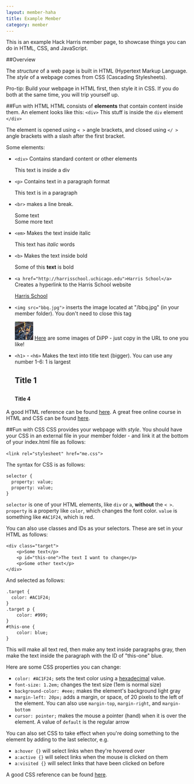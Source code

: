 ```yaml
---
layout: member-haha
title: Example Member
category: member
---
```


This is an example Hack Harris member page, to showcase things you can do in HTML, CSS, and JavaScript.


##Overview

The *structure* of a web page is built in HTML (Hypertext Markup Language. The *style* of a webpage comes from CSS (Cascading Stylesheets). 

Pro-tip: Build your webpage in HTML first, then style it in CSS. If you do both at the same time, you will trip yourself up. 


##Fun with HTML
HTML consists of **elements** that contain content inside them. An element looks like this:
`<div>`
    This stuff is inside the `div` element
`</div>`

The element is opened using `< >` angle brackets, and closed using `</ >` angle brackets with a slash after the first bracket.

Some elements:

* `<div>` Contains standard content or other elements
    
    <div>This text is inside a div</div>

* `<p>` Contains text in a paragraph format
    
    <p>This text is in a paragraph</p>

* `<br>` makes a line break.

    Some text
    <br>
    Some more text

* `<em>` Makes the text inside italic

    This text has <em>italic</em> words

* `<b>` Makes the text inside bold

    Some of this <b>text</b> is bold

* `<a href="http://harrisschool.uchicago.edu">Harris School</a>` Creates a hyperlink to the Harris School website

    <a href="http://harrisschool.uchicago.edu">Harris School</a>

* `<img src="bbq.jpg">` inserts the image located at "/bbq.jpg" (in your member folder). You don't need to close this tag

    <img src="bbq.jpg" height="50px" width="50px">
    <a href="https://drive.google.com/folderview?id=0B67xyTocshK8WFV2WlNhQnFyX1E&usp=sharing">Here</a> are some images of DiPP - just copy in the URL to one you like!

* `<h1>` - `<h6>` Makes the text into title text (bigger). You can use any number 1-6: 1 is largest

    <h2>Title 1<h2>
    <h4>Title 4</h4>


A good HTML reference can be found <a href="http://www.w3schools.com/html/">here</a>.
A great free online course in HTML and CSS can be found <a href="http://www.codecademy.com/tracks/web">here</a>.

##Fun with CSS
CSS provides your webpage with *style*. You should have your CSS in an external file in your member folder - and link it at the bottom of your index.html file as follows:

`<link rel="stylesheet" href="me.css">`

The syntax for CSS is as follows:

```
selector {
  property: value;
  property: value;
}
```

`selector` is one of your HTML elements, like `div` or `a`, **without** the `< >`. `property` is a property like `color`, which changes the font color. `value` is something like `#AC1F24`, which is red.

You can also use classes and IDs as your selectors. These are set in your HTML as follows:

```
<div class="target">
    <p>Some text</p>
    <p id="this-one">The text I want to change</p>
    <p>Some other text</p>
</div>
```

And selected as follows:

```
.target {
  color: #AC1F24;
}
.target p {
    color: #999;
}
#this-one {
    color: blue;
}
```

This will make all text red, then make any text inside paragraphs gray, then make the text inside the paragraph with the ID of "this-one" blue.

Here are some CSS properties you can change:

* `color: #AC1F24;` sets the text color using a <a href="http://colorrrs.com/">hexadecimal</a> value.
* `font-size: 1.2em;` changes the text size (1em is normal size)
* `background-color: #eee;` makes the element's background light gray
* `margin-left: 20px;` adds a margin, or space, of 20 pixels to the left of the element. You can also use `margin-top`, `margin-right`, and `margin-bottom`
* `cursor: pointer;` makes the mouse a pointer (hand) when it is over the element. A value of `default` is the regular arrow

You can also set CSS to take effect when you're doing something to the element by adding to the last selector, e.g.

* `a:hover {}` will select links when they're hovered over
* `a:active {}` will select links when the mouse is clicked on them
* `a:visited {}` will select links that have been clicked on before

A good CSS reference can be found <a href="http://www.w3schools.com/cssref/">here</a>.


<!-- this is a comment: it won't be shown -->

<!-- the following incorporates an external stylesheet 
that is located at http://ucdipp.org/members/example/me.css-->
<link rel="stylesheet" href="me.css">

<!-- the following incorporates external JavaScript code
that is located at http://ucdipp.org/members/example/me.js-->
<script src="me.js"></script>
